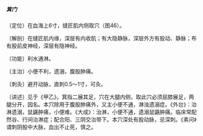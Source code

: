##### 箕门

〔定位）在血海上6寸，缝匠肌内侧取穴（图46）。

〔解剖〕在缝匠肌内缘，深层有内收肌；有大隐静脉，深层外方有股动、静脉；布有股前皮神经，深层有隐神经。

〔功能〕利水通淋。

〔主治〕小便不利，遗溺，腹股肿痛。

〔刺灸〕避开动脉，直刺0.5～1寸，可灸。

〔讲述〕见于《甲乙》。箕指二展其足，穴在大腿内侧，取此穴必须屈膝展足，两腿分开，因名。本穴除用于腹股肿痛外，又主小便不通，淋浊遗溺症。《外台》：治淋遗溺，鼠鼷肿痛，小便难。《大成》：治淋，小便不通，遗溺鼠鼷肿痛。临床常配然谷、行间治淋症；配合阳、三阴交治带下。本穴深处有股动脉，忌深刺。《素问》谓刺阴股中大脉，血出不止死，慎之。

